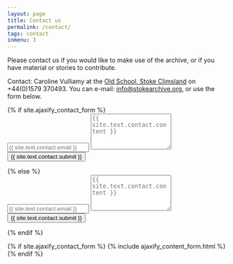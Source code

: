 ```yaml
---
layout: page
title: Contact us
permalink: /contact/
tags: contact
inmenu: 3
---
```



Please contact us if you would like to make use of the archive, or if you have material or stories to contribute. 

Contact: Caroline Vulliamy at the [Old School, Stoke Climsland](http://www.theoldschoolweb.org.uk/) on +44(0)1579 370493. You can e-mail: [info@stokearchive.org](mailto:info@stokearchive.org), or use the form below.


<div class="py2">
  {% if site.ajaxify_contact_form %}
    <form class="form-stacked">
      <input type="text" name="email" class="field-light" placeholder="{{ site.text.contact.email }}">
      <textarea type="text" name="content" class="field-light" rows="5" placeholder="{{ site.text.contact.content }}" style="resize: vertical"></textarea>
      <input type="text" name="_gotcha" style="display:none" />
      <button type='submit' class="button button-blue button-big mobile-block">{{ site.text.contact.submit }}</button>
    </form>
  {% else %}
    <form action="https://formspree.io/{{ site.email }}" method="POST" class="form-stacked">
      <input type="text" name="email" class="field-light" placeholder="{{ site.text.contact.email }}">
      <textarea type="text" name="content" class="field-light" rows="5" placeholder="{{ site.text.contact.content }}" style="resize: vertical"></textarea>
      <input type="hidden" name="_next" value="{{ site.baseurl }}/thanks/" />
      <input type="hidden" name="_subject" value="{{ site.text.contact.subject }}" />
      <input type="text" name="_gotcha" style="display:none" />
      <input type="submit" class="button button-blue button-big mobile-block" value="{{ site.text.contact.submit }}">
    </form>
  {% endif %}
</div>

{% if site.ajaxify_contact_form %}
  {% include ajaxify_content_form.html %}
{% endif %}
